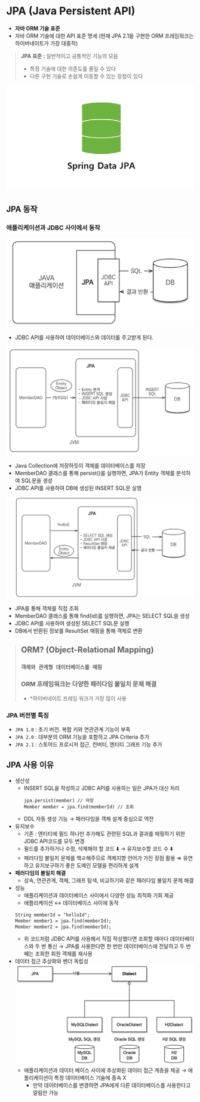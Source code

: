 # JPA (Java Persistent API)
-  **자바 ORM 기술 표준**
- 자바 ORM 기술에 대한 API 표준 명세 (현재 JPA 2.1을 구현한 ORM 프레임워크는 하이버네이트가 가장 대중적)

> **JPA 표준 :** 일반적이고 공통적인 기능의 모음
> - 특정 기술에 대한 의존도를 줄일 수 있다
> - 다른 구현 기술로 손쉽게 이동할 수 있는 장점이 있다

![JPA logo](photo/JPA.png)


## JPA 동작
### 애플리케이션과 JDBC 사이에서 동작
![JPA structure](photo/JPA-structure.png)
- JDBC API를 사용하여 데이터베이스와 데이터를 주고받게 된다.

![JPA save](photo/JPA-save.png)
- Java Collection에 저장하듯이 객체를 데이터베이스를 저장
- MemberDAO 클래스를 통해 persist()를 실행하면, JPA가 Entity 객체를 분석하여 SQL문을 생성
- JDBC API를 사용하여 DB에 생성된 INSERT SQL문 실행

![JPA read](photo/JPA-read.png)
- JPA를 통해 객체를 직접 조회
- MemberDAO 클래스를 통해 find(id)를 실행하면, JPA는 SELECT SQL을 생성
- JDBC API를 사용하여 생성된 SELECT SQL문 실행 
- DB에서 반환된 정보를 ResultSet 매핑을 통해 객체로 변환

> ## ORM? (Object-Relational Mapping)
> ### **```객체와 관계형 데이터베이스를 매핑```**
> ### ORM 프레임워크는 **다양한 패러다임 불일치 문제 해결**
> - *하이버네이트 프레임 워크가 가장 많이 사용


### JPA 버전별 특징
- `JPA 1.0` : 초기 버전. 복합 키와 연관관계 기능이 부족
- `JPA 2.0` : 대부분의 ORM 기능을 포함하고 JPA Criteria 추가
- `JPA 2.1` : 스토어드 프로시저 접근, 컨버터, 엔티티 그래프 기능 추가

## JPA 사용 이유
- 생산성
    - INSERT SQL을 작성하고 JDBC API를 사용하는 일은 JPA가 대신 처리
        ```
        jpa.persist(member) // 저장
        Member member = jpa.find(memberId) // 조회
        ```
    - DDL 자동 생성 기능 → 패러다임을 객체 설계 중심으로 역전
- 유지보수
    - 기존 : 엔티티에 필드 하나만 추가해도 관련된 SQL과 결과를 매핑하기 위한 JDBC API코드를 모두 변경
    - 필드를 추가하거나 수정, 삭제해야 할 코드 ⬇️ → 유지보수할 코드 수 ⬇️
    - 패러다임 불일치 문제를 핵ㄹ해주므로 객체지향 언어가 가진 장점 활용
      ⇒ 유연하고 유지보구하기 좋은 도메인 모델을 편리하게 설계
- **패러다임의 불일치 해결**
    - 상속, 연관관계, 객체, 그래프 탐색, 비교하기와 같은 패러다임 불일치 문제 해결
- 성능
    - 애플리케이션과 데이터베이스 사이에서 다양한 성능 최적화 기회 제공
    - 애플리케이션 ↔ 데이터베이스 사이에 동작
    ```
    String memberId = "helloId";
    Member member1 = jpa.find(memberId);
    Member member2 = jpa.find(memberId);
    ```
    - 위 코드처럼 JDBC API를 사용해서 직접 작성했다면 조회할 때마다 데이터베이스와 두 번 통신
      → JPA를 사용한다면 한 번만 데이터베이스에 전달하고 두 번째는 조회한 회원 객체를 재사용
- 데이터 접근 추상화와 벤더 독립성
  ![Untitled](photo/JPA-vendor.png)
    - 애플리케이션과 데이터 베이스 사이에 추상화된 데이터 접근 계층을 제공
      → 애플리케이션이 특정 데이터베이스 기술에 종속 X
        - 만약 데이터베이스를 변경하면 JPA에게 다른 데이터베이스를 사용한다고 알림만 가능